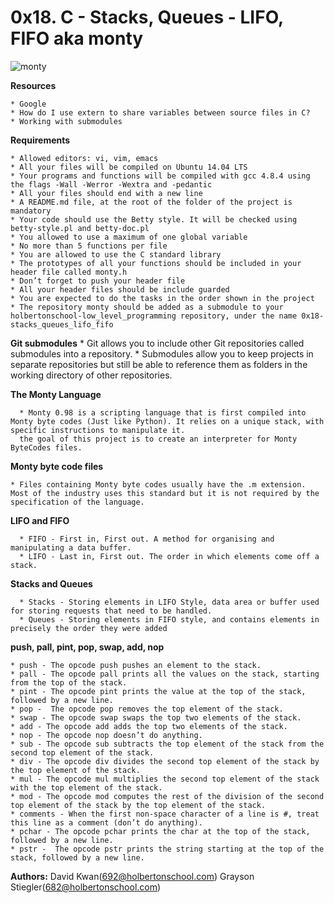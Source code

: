 # **0x18. C - Stacks, Queues - LIFO, FIFO aka monty**

![monty](https://pbs.twimg.com/media/CFYYWy6UEAE9Ow-.png)

**Resources**

	* Google
	* How do I use extern to share variables between source files in C?
	* Working with submodules

**Requirements**

    * Allowed editors: vi, vim, emacs
    * All your files will be compiled on Ubuntu 14.04 LTS
    * Your programs and functions will be compiled with gcc 4.8.4 using the flags -Wall -Werror -Wextra and -pedantic
    * All your files should end with a new line
    * A README.md file, at the root of the folder of the project is mandatory
    * Your code should use the Betty style. It will be checked using betty-style.pl and betty-doc.pl
    * You allowed to use a maximum of one global variable
    * No more than 5 functions per file
    * You are allowed to use the C standard library
    * The prototypes of all your functions should be included in your header file called monty.h
    * Don’t forget to push your header file
    * All your header files should be include guarded
    * You are expected to do the tasks in the order shown in the project
    * The repository monty should be added as a submodule to your holbertonschool-low_level_programming repository, under the name 0x18-stacks_queues_lifo_fifo

**Git submodules**
      * Git allows you to include other Git repositories called submodules into a repository. 
      * Submodules allow you to keep projects in separate repositories but still be able to reference them as folders in the working directory of other repositories.

**The Monty Language**

      * Monty 0.98 is a scripting language that is first compiled into Monty byte codes (Just like Python). It relies on a unique stack, with specific instructions to manipulate it. 
      the goal of this project is to create an interpreter for Monty ByteCodes files.

**Monty byte code files**

	* Files containing Monty byte codes usually have the .m extension. Most of the industry uses this standard but it is not required by the specification of the language.

**LIFO and FIFO**

      * FIFO - First in, First out. A method for organising and manipulating a data buffer.
      * LIFO - Last in, First out. The order in which elements come off a stack.

**Stacks and Queues**

      * Stacks - Storing elements in LIFO Style, data area or buffer used for storing requests that need to be handled.
      * Queues - Storing elements in FIFO style, and contains elements in precisely the order they were added

**push, pall, pint, pop, swap, add, nop**

	* push - The opcode push pushes an element to the stack.
	* pall - The opcode pall prints all the values on the stack, starting from the top of the stack.
	* pint - The opcode pint prints the value at the top of the stack, followed by a new line.
	* pop -  The opcode pop removes the top element of the stack.
	* swap - The opcode swap swaps the top two elements of the stack.
	* add - The opcode add adds the top two elements of the stack.
	* nop - The opcode nop doesn’t do anything.
	* sub - The opcode sub subtracts the top element of the stack from the second top element of the stack.
	* div - The opcode div divides the second top element of the stack by the top element of the stack.
	* mul - The opcode mul multiplies the second top element of the stack with the top element of the stack.
	* mod - The opcode mod computes the rest of the division of the second top element of the stack by the top element of the stack.
	* comments - When the first non-space character of a line is #, treat this line as a comment (don’t do anything).
	* pchar - The opcode pchar prints the char at the top of the stack, followed by a new line.
	* pstr -  The opcode pstr prints the string starting at the top of the stack, followed by a new line.
**Authors:**
David Kwan(692@holbertonschool.com)
Grayson Stiegler(682@holbertonschool.com)